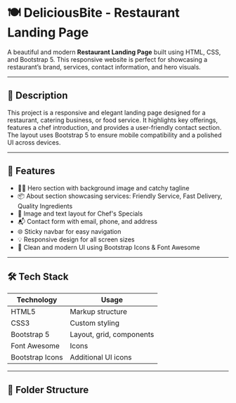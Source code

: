 # 🍽️ DeliciousBite - Restaurant Landing Page

A beautiful and modern **Restaurant Landing Page** built using HTML, CSS, and Bootstrap 5. This responsive website is perfect for showcasing a restaurant’s brand, services, contact information, and hero visuals.

---

## 🌟 Description

This project is a responsive and elegant landing page designed for a restaurant, catering business, or food service. It highlights key offerings, features a chef introduction, and provides a user-friendly contact section. The layout uses Bootstrap 5 to ensure mobile compatibility and a polished UI across devices.

---

## 🚀 Features

- 🧑‍🍳 Hero section with background image and catchy tagline  
- 📦 About section showcasing services: Friendly Service, Fast Delivery, Quality Ingredients  
- 🥗 Image and text layout for Chef's Specials  
- 📬 Contact form with email, phone, and address  
- 🌐 Sticky navbar for easy navigation  
- 💡 Responsive design for all screen sizes  
- 🎨 Clean and modern UI using Bootstrap Icons & Font Awesome

---

## 🛠️ Tech Stack

| Technology    | Usage                    |
|---------------|--------------------------|
| HTML5         | Markup structure         |
| CSS3          | Custom styling           |
| Bootstrap 5   | Layout, grid, components |
| Font Awesome  | Icons                    |
| Bootstrap Icons | Additional UI icons     |

---

## 📂 Folder Structure

